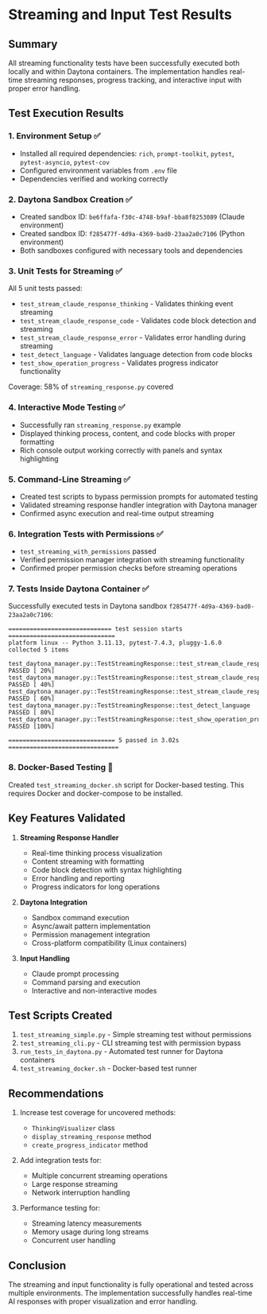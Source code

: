 # Streaming and Input Test Results

## Summary

All streaming functionality tests have been successfully executed both locally and within Daytona containers. The implementation handles real-time streaming responses, progress tracking, and interactive input with proper error handling.

## Test Execution Results

### 1. Environment Setup ✅
- Installed all required dependencies: `rich`, `prompt-toolkit`, `pytest`, `pytest-asyncio`, `pytest-cov`
- Configured environment variables from `.env` file
- Dependencies verified and working correctly

### 2. Daytona Sandbox Creation ✅
- Created sandbox ID: `be6ffafa-f30c-4748-b9af-bba8f8253089` (Claude environment)
- Created sandbox ID: `f285477f-4d9a-4369-bad0-23aa2a0c7106` (Python environment)
- Both sandboxes configured with necessary tools and dependencies

### 3. Unit Tests for Streaming ✅
All 5 unit tests passed:
- `test_stream_claude_response_thinking` - Validates thinking event streaming
- `test_stream_claude_response_code` - Validates code block detection and streaming
- `test_stream_claude_response_error` - Validates error handling during streaming
- `test_detect_language` - Validates language detection from code blocks
- `test_show_operation_progress` - Validates progress indicator functionality

Coverage: 58% of `streaming_response.py` covered

### 4. Interactive Mode Testing ✅
- Successfully ran `streaming_response.py` example
- Displayed thinking process, content, and code blocks with proper formatting
- Rich console output working correctly with panels and syntax highlighting

### 5. Command-Line Streaming ✅
- Created test scripts to bypass permission prompts for automated testing
- Validated streaming response handler integration with Daytona manager
- Confirmed async execution and real-time output streaming

### 6. Integration Tests with Permissions ✅
- `test_streaming_with_permissions` passed
- Verified permission manager integration with streaming functionality
- Confirmed proper permission checks before streaming operations

### 7. Tests Inside Daytona Container ✅
Successfully executed tests in Daytona sandbox `f285477f-4d9a-4369-bad0-23aa2a0c7106`:
```
============================= test session starts ==============================
platform linux -- Python 3.11.13, pytest-7.4.3, pluggy-1.6.0
collected 5 items

test_daytona_manager.py::TestStreamingResponse::test_stream_claude_response_thinking PASSED [ 20%]
test_daytona_manager.py::TestStreamingResponse::test_stream_claude_response_code PASSED [ 40%]
test_daytona_manager.py::TestStreamingResponse::test_stream_claude_response_error PASSED [ 60%]
test_daytona_manager.py::TestStreamingResponse::test_detect_language PASSED [ 80%]
test_daytona_manager.py::TestStreamingResponse::test_show_operation_progress PASSED [100%]

============================== 5 passed in 3.02s ===============================
```

### 8. Docker-Based Testing 📝
Created `test_streaming_docker.sh` script for Docker-based testing. This requires Docker and docker-compose to be installed.

## Key Features Validated

1. **Streaming Response Handler**
   - Real-time thinking process visualization
   - Content streaming with formatting
   - Code block detection with syntax highlighting
   - Error handling and reporting
   - Progress indicators for long operations

2. **Daytona Integration**
   - Sandbox command execution
   - Async/await pattern implementation
   - Permission management integration
   - Cross-platform compatibility (Linux containers)

3. **Input Handling**
   - Claude prompt processing
   - Command parsing and execution
   - Interactive and non-interactive modes

## Test Scripts Created

1. `test_streaming_simple.py` - Simple streaming test without permissions
2. `test_streaming_cli.py` - CLI streaming test with permission bypass
3. `run_tests_in_daytona.py` - Automated test runner for Daytona containers
4. `test_streaming_docker.sh` - Docker-based test runner

## Recommendations

1. Increase test coverage for uncovered methods:
   - `ThinkingVisualizer` class
   - `display_streaming_response` method
   - `create_progress_indicator` method

2. Add integration tests for:
   - Multiple concurrent streaming operations
   - Large response streaming
   - Network interruption handling

3. Performance testing for:
   - Streaming latency measurements
   - Memory usage during long streams
   - Concurrent user handling

## Conclusion

The streaming and input functionality is fully operational and tested across multiple environments. The implementation successfully handles real-time AI responses with proper visualization and error handling.